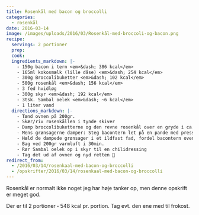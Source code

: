 ```yaml
---
title: Rosenkål med bacon og broccolli
categories:
  - rosenkål
date: 2016-03-14
image: /images/uploads/2016/03/Rosenkål-med-broccoli-og-bacon.png
recipe:
  servings: 2 portioner
  prep:
  cook:
  ingredients_markdown: |-
    - 150g bacon i tern <em>&dash; 386 kcal</em>
    - 165ml kokosmælk (lille dåse) <em>&dash; 254 kcal</em>
    - 300g Broccolibuketter <em>&dash; 102 kcal</em>
    - 500g rosenkål <em>&dash; 156 kcal</em>
    - 3 fed hvidløg
    - 300g skyr <em>&dash; 192 kcal</em>
    - 3tsk. Sambal oelek <em>&dash; ~6 kcal</em>
    - 1 liter vand
  directions_markdown: |-
    - Tænd ovnen på 200gr.
    - Skær/riv rosenkållen i tynde skiver
    - Damp broccolibuketterne og den revne rosenkål over en gryde i ca. 10 min. med lidt salt over
    - Mens grønsagerne damper: Steg bacontern let på en pande med presset hvidløg
    - Hæld de dampede grønsager i et ildfast fad, fordel bacontern oven på og hæld kokosmælken udover
    - Bag ved 200gr varmluft i 30min.
    - Rør Sambal oelek op i skyr til en chilidressing
    - Tag det ud af ovnen og nyd retten 🙂
redirect_from:
  - /2016/03/14/rosenkaal-med-bacon-og-broccolli
  - /opskrifter/2016/03/14/rosenkaal-med-bacon-og-broccolli
---
```


Rosenkål er normalt ikke noget jeg har høje tanker op, men denne opskrift er meget god.

Der er til 2 portioner &dash; 548 kcal pr. portion. Tag evt. den ene med til frokost.
